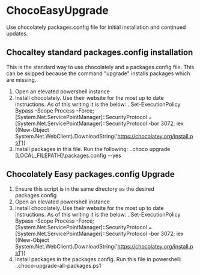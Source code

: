 # ChocoEasyUpgrade
Use chocolately packages.config file for initial installation and continued updates.
## Chocaltey standard packages.config installation
This is the standard way to use chocolately and a packages.config file. This can be skipped because the command "upgrade" installs packages which are missing.
1. Open an elevated powershell instance
2. Install chocolately. Use their website for the most up to date instructions. As of this writing it is the below:
..Set-ExecutionPolicy Bypass -Scope Process -Force; [System.Net.ServicePointManager]::SecurityProtocol = [System.Net.ServicePointManager]::SecurityProtocol -bor 3072; iex ((New-Object System.Net.WebClient).DownloadString('https://chocolatey.org/install.ps1'))
3. Install packages in this file. Run the following:
..choco upgrade [LOCAL_FILEPATH]\packages.config --yes
## Chocolately Easy packages.config Upgrade
1. Ensure this script is in the same directory as the desired packages.config
2. Open an elevated powershell instance
3. Install chocolately. Use their website for the most up to date instructions. As of this writing it is the below:
..Set-ExecutionPolicy Bypass -Scope Process -Force; [System.Net.ServicePointManager]::SecurityProtocol = [System.Net.ServicePointManager]::SecurityProtocol -bor 3072; iex ((New-Object System.Net.WebClient).DownloadString('https://chocolatey.org/install.ps1'))
4. Install packages in the packages.config. Run this file in powershell:
..choco-upgrade-all-packages.ps1